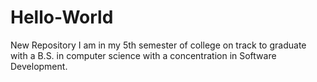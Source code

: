 # Hello-World
New Repository
I am in my 5th semester of college on track to graduate with a B.S. in computer science
with a concentration in Software Development.
